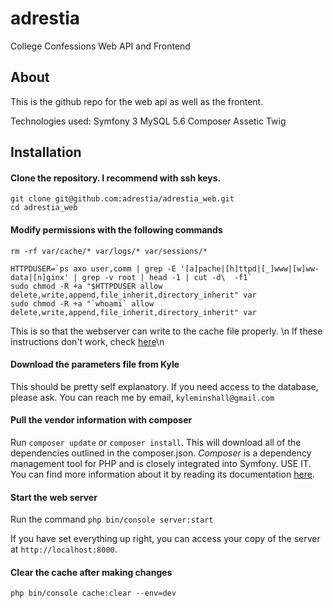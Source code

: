 # adrestia
College Confessions Web API and Frontend

## About
This is the github repo for the web api as well as the frontent.

Technologies used: 
Symfony 3
MySQL 5.6
Composer
Assetic
Twig

## Installation
#### Clone the repository. I recommend with ssh keys.
```
git clone git@github.com:adrestia/adrestia_web.git
cd adrestia_web
```

#### Modify permissions with the following commands
```
rm -rf var/cache/* var/logs/* var/sessions/*

HTTPDUSER=`ps axo user,comm | grep -E '[a]pache|[h]ttpd|[_]www|[w]ww-data|[n]ginx' | grep -v root | head -1 | cut -d\  -f1`
sudo chmod -R +a "$HTTPDUSER allow delete,write,append,file_inherit,directory_inherit" var
sudo chmod -R +a "`whoami` allow delete,write,append,file_inherit,directory_inherit" var
```
This is so that the webserver can write to the cache file properly. \n
If these instructions don't work, check [here](http://symfony.com/doc/current/book/installation.html#checking-symfony-application-configuration-and-setup)\n

#### Download the parameters file from Kyle
This should be pretty self explanatory. 
If you need access to the database, please ask.
You can reach me by email, `kyleminshall@gmail.com`

#### Pull the vendor information with composer
Run `composer update` or `composer install`.
This will download all of the dependencies outlined in the composer.json.
*Composer* is a dependency management tool for PHP and is closely integrated into Symfony. USE IT.
You can find more information about it by reading its documentation [here](https://getcomposer.org/doc/00-intro.md).

#### Start the web server
Run the command
`php bin/console server:start`

If you have set everything up right, you can access your copy of the server at `http://localhost:8000`.

#### Clear the cache after making changes
`php bin/console cache:clear --env=dev`